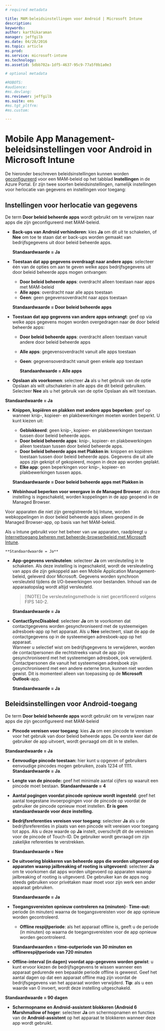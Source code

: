 ```yaml
---
# required metadata

title: MAM-beleidsinstellingen voor Android | Microsoft Intune
description:
keywords:
author: karthikaraman
manager: jeffgilb
ms.date: 04/28/2016
ms.topic: article
ms.prod:
ms.service: microsoft-intune
ms.technology:
ms.assetid: 5dbb702a-1df5-4637-95c9-77a5f0b1a0e3

# optional metadata

#ROBOTS:
#audience:
#ms.devlang:
ms.reviewer: jeffgilb
ms.suite: ems
#ms.tgt_pltfrm:
#ms.custom:

---
```


# Mobile App Management-beleidsinstellingen voor Android in Microsoft Intune
De hieronder beschreven beleidsinstellingen kunnen worden [geconfigureerd](create-and-deploy-mobile-app-management-policies-with-microsoft-intune.md) voor een MAM-beleid op het tabblad **Instellingen** in de Azure Portal.
Er zijn twee soorten beleidsinstellingen, namelijk instellingen voor herlocatie van gegevens en instellingen voor toegang:

##  Instellingen voor herlocatie van gegevens
De term **Door beleid beheerde apps** wordt gebruikt om te verwijzen naar apps die zijn geconfigureerd met MAM-beleid.
- **Back-ups van Android verhinderen**: kies **Ja** om dit uit te schakelen, of **Nee** om toe te staan dat er back-ups worden gemaakt van bedrijfsgegevens uit door beleid beheerde apps.

  **Standaardwaarde = Ja**
- **Toestaan dat app gegevens overdraagt naar andere apps**: selecteer één van de opties om aan te geven welke apps bedrijfsgegevens uit door beleid beheerde apps mogen ontvangen:
  -   **Door beleid beheerde apps**: overdracht alleen toestaan naar apps met MAM-beleid
  -   **Alle apps**: overdracht naar alle apps toestaan
  -   **Geen**: geen gegevensoverdracht naar apps toestaan

  **Standaardwaarde = Door beleid beheerde apps**
- **Toestaan dat app gegevens van andere apps ontvangt**: geef op via welke apps gegevens mogen worden overgedragen naar de door beleid beheerde apps:
  -   **Door beleid beheerde apps**: overdracht alleen toestaan vanuit andere door beleid beheerde apps
  -   **Alle apps**: gegevensoverdracht vanuit alle apps toestaan
  -   **Geen**: gegevensoverdracht vanuit geen enkele app toestaan

      **Standaardwaarde = Alle apps**

-   **Opslaan als voorkomen**: selecteer **Ja** als u het gebruik van de optie Opslaan als wilt uitschakelen in alle apps die dit beleid gebruiken. Selecteer **Nee** als u het gebruik van de optie Opslaan als wilt toestaan.

  **Standaardwaarde = Ja**
- **Knippen, kopiëren en plakken met andere apps beperken**: geef op wanneer knip-, kopieer- en plakbewerkingen moeten worden beperkt. U kunt kiezen uit:
  -   **Geblokkeerd**: geen knip-, kopieer- en plakbewerkingen toestaan tussen door beleid beheerde apps.
  -   **Door beleid beheerde apps**: knip-, kopieer- en plakbewerkingen alleen toestaan tussen door beleid beheerde apps.
  -   **Door beleid beheerde apps met Plakken in**: knippen en kopiëren toestaan tussen door beleid beheerde apps. Gegevens die uit alle apps zijn geknipt of gekopieerd, mogen in deze app worden geplakt.
  -   **Elke app**: geen beperkingen voor knip-, kopieer- en plakbewerkingen tussen apps.

    **Standaardwaarde = Door beleid beheerde apps met Plakken in**
-   **Webinhoud beperken voor weergave in de Managed Browser**: als deze instelling is ingeschakeld, worden koppelingen in de app geopend in de Managed Browser.

  Voor apparaten die niet zijn geregistreerde bij Intune, worden webkoppelingen in door beleid beheerde apps alleen geopend in de Managed Browser-app, op basis van het MAM-beleid.

  Als u Intune gebruikt voor het beheer van uw apparaten, raadpleegt u [Internettoegang beheren met beheerde-browserbeleid met Microsoft Intune](manage-internet-access-using-managed-browser-policies.md).

    **Standaardwaarde = Ja**
- **App-gegevens versleutelen**: selecteer **Ja** om versleuteling in te schakelen. Als deze instelling is ingeschakeld, wordt de versleuteling van apps die zijn gekoppeld aan een Mobile Application Management-beleid, geleverd door Microsoft. Gegevens worden synchroon versleuteld tijdens de I/O-bewerkingen voor bestanden. Inhoud van de apparaatopslag wordt altijd versleuteld.
  >[!NOTE] De versleutelingsmethode is niet gecertificeerd volgens FIPS 140-2.

  **Standaardwaarde = Ja**

- **ContactSyncDisabled**: selecteer **Ja** om te voorkomen dat contactgegevens worden gesynchroniseerd met de systeemeigen adresboek-app op het apparaat. Als u **Nee** selecteert, slaat de app de contactgegevens op in de systeemeigen adresboek-app op het apparaat.<br/>Wanneer u selectief wist om bedrijfsgegevens te verwijderen, worden de contactpersonen die rechtstreeks vanuit de app zijn gesynchroniseerd met het systeemeigen adresboek, ook verwijderd. Contactpersonen die vanuit het systeemeigen adresboek zijn gesynchroniseerd met een andere externe bron, kunnen niet worden gewist. Dit is momenteel alleen van toepassing op de **Microsoft Outlook**-app.

  **Standaardwaarde = Ja**

##  Beleidsinstellingen voor Android-toegang
De term **Door beleid beheerde apps** wordt gebruikt om te verwijzen naar apps die zijn geconfigureerd met MAM-beleid

- **Pincode vereisen voor toegang**: kies **Ja** om een pincode te vereisen voor het gebruik van door beleid beheerde apps. De eerste keer dat de gebruiker de app uitvoert, wordt gevraagd om dit in te stellen.

 **Standaardwaarde = Ja**

 -  **Eenvoudige pincode toestaan:** hier kunt u opgeven of gebruikers eenvoudige pincodes mogen gebruiken, zoals 1234 of 1111. **Standaardwaarde = Ja**.
 - **Lengte van de pincode:** geef het minimale aantal cijfers op waaruit een pincode moet bestaan. **Standaardwaarde = 4**
 - **Aantal pogingen voordat pincode opnieuw wordt ingesteld**: geef het aantal toegestane invoerpogingen voor de pincode op voordat de gebruiker de pincode opnieuw moet instellen. **Er is geen standaardwaarde voor deze instelling.**
- **Bedrijfsreferenties vereisen voor toegang**: selecteer **Ja** als u de bedrijfsreferenties in plaats van een pincode wilt vereisen voor toegang tot apps.  Als u deze waarde op **Ja** instelt, overschrijft dit de vereisten voor de pincode of Touch-ID.  De gebruiker wordt gevraagd om zijn zakelijke referenties te verstrekken.

  **Standaardwaarde = Nee**
- **De uitvoering blokkeren van beheerde apps die worden uitgevoerd op apparaten waarop jailbreaking of rooting is uitgevoerd:** selecteer **Ja** om te voorkomen dat apps worden uitgevoerd op apparaten waarop jailbreaking of rooting is uitgevoerd. De gebruiker kan de apps nog steeds gebruiken voor privétaken maar moet voor zijn werk een ander apparaat gebruiken.

  **Standaardwaarde = Ja**
- **Toegangsvereisten opnieuw controleren na (minuten)**-   **Time-out:** periode (in minuten) waarna de toegangsvereisten voor de app opnieuw worden gecontroleerd.
  -   **Offline respijtperiode**: als het apparaat offline is, geeft u de periode (in minuten) op waarna de toegangsvereisten voor de app opnieuw worden gecontroleerd.

    **Standaardwaarden = time-outperiode van 30 minuten en offlinerespijtperiode van 720 minuten**

-   **Offline-interval (in dagen) voordat app-gegevens worden gewist**: u kunt ervoor kiezen de bedrijfsgegevens te wissen wanneer een apparaat gedurende een bepaalde periode offline is geweest.  Geef het aantal dagen op dat een apparaat offline mag zijn voordat de bedrijfsgegevens van het apparaat worden verwijderd. **Tip**: als u een waarde van 0 invoert, wordt deze instelling uitgeschakeld.

  **Standaardwaarde = 90 dagen**
- **Schermopname en Android-assistent blokkeren (Android 6 Marshmallow of hoger**: selecteer **Ja** om schermopnamen en functies van de **Android-assistent** op het apparaat te blokkeren wanneer deze app wordt gebruikt.


<!--HONumber=May16_HO3-->


